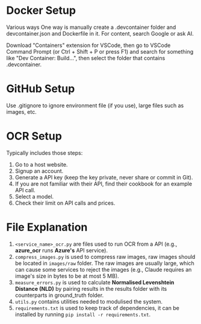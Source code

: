 # Docker Setup
Various ways
One way is manually create a .devcontainer folder and devcontainer.json and Dockerfile in it. For content, search Google or ask AI.

Download "Containers" extension for VSCode, then go to VSCode Command Prompt (or Ctrl + Shift + P or press F1) and search for something like "Dev Container: Build...", then select the folder that contains .devcontainer.

# GitHub Setup
Use .gitignore to ignore environment file (if you use), large files such as images, etc.

# OCR Setup
Typically includes those steps:
1.  Go to a host website.
2.  Signup an account.
3.  Generate a API key (keep the key private, never share or commit in Git).
4.  If you are not familiar with their API, find their cookbook for an example API call.
5.  Select a model.
6.  Check their limit on API calls and prices.

# File Explanation
1.  `<service_name>_ocr.py` are files used to run OCR from a <service> API (e.g., **azure_ocr** runs **Azure's** API service).
2.  `compress_images.py` is used to compress raw images, raw images should be located in `images/raw` folder. The raw images are usually large, which can cause some services to reject the images (e.g., Claude requires an image's size in bytes to be at most 5 MB).
3.  `measure_errors.py` is used to calculate **Normalised Levenshtein Distance (NLD)** by pairing results in the results folder with its counterparts in ground_truth folder.
4.  `utils.py` contains utilities needed to modulised the system.
5.  `requirements.txt` is used to keep track of dependencies, it can be installed by running `pip install -r requirements.txt`.
